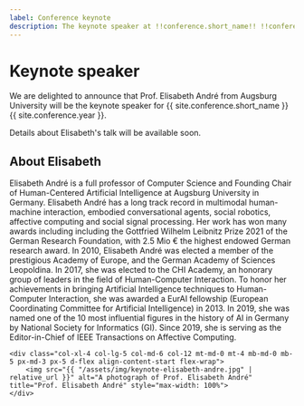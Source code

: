 ```yaml
---
label: Conference keynote
description: The keynote speaker at !!conference.short_name!! !!conference.year!!.
---
```


# Keynote speaker

We are delighted to announce that Prof. Elisabeth André from Augsburg University will be the keynote speaker for {{ site.conference.short_name }} {{ site.conference.year }}.

Details about Elisabeth's talk will be available soon.

## About Elisabeth

<div class="row">
	<div class="col-xl-8 col-lg-7 col-md-6 col-12">
    <p>
        Elisabeth André is a full professor of Computer Science and Founding Chair of Human-Centered Artificial Intelligence at Augsburg University in Germany. Elisabeth André has a long track record in multimodal human-machine interaction, embodied conversational agents, social robotics, affective computing and social signal processing. Her work has won many awards including  including the Gottfried Wilhelm Leibnitz Prize 2021 of the German Research Foundation, with 2.5 Mio € the highest endowed German research award. In 2010, Elisabeth André was elected a member of the prestigious Academy of Europe, and the German Academy of Sciences Leopoldina. In 2017, she was elected to the CHI Academy, an honorary group of leaders in the field of Human-Computer Interaction. To honor her achievements in bringing Artificial Intelligence techniques to Human-Computer Interaction, she was awarded a EurAI fellowship (European Coordinating Committee for Artificial Intelligence) in 2013. In 2019, she was named one of the 10 most influential figures in the history of AI in Germany by National Society for Informatics (GI). Since 2019, she is serving as the Editor-in-Chief of IEEE Transactions on Affective Computing.
    </p>
    </div>
        
    <div class="col-xl-4 col-lg-5 col-md-6 col-12 mt-md-0 mt-4 mb-md-0 mb-5 px-md-3 px-5 d-flex align-content-start flex-wrap">
        <img src="{{ "/assets/img/keynote-elisabeth-andre.jpg" | relative_url }}" alt="A photograph of Prof. Elisabeth André" title="Prof. Elisabeth André" style="max-width: 100%">
    </div>
</div>